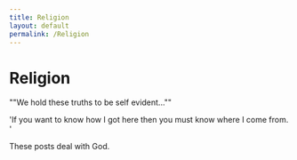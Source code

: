 ```yaml
---
title: Religion
layout: default
permalink: /Religion
---
```


# Religion



""We hold these truths to be self evident...""

'If you want to know how I got here then you must know where I come from. '

These posts deal with God.  
